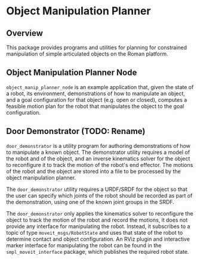 # Object Manipulation Planner

## Overview

This package provides programs and utilities for planning for constrained
manipulation of simple articulated objects on the Roman platform.

## Object Manipulation Planner Node

`object_manip_planner_node` is an example application that, given the state of
a robot, its environment, demonstrations of how to manipulate an object, and a
goal configuration for that object (e.g. open or closed), computes a feasible
motion plan for the robot that manipulates the object to the goal
configuration.

## Door Demonstrator (TODO: Rename)

`door_demonstrator` is a utility program for authoring demonstrations of how to
manipulate a known object. The demonstrator utility requires a model of the
robot and of the object, and an inverse kinematics solver for the object to
reconfigure it to track the motion of the robot's end effector. The motions of
the robot and the object are stored into a file to be processed by the object
manipulation planner.

The `door_demonstrator` utility requires a URDF/SRDF for the object so that
the user can specify which joints of the robot should be recorded as part of
the demonstration, using one of the known joint groups in the SRDF.

The `door_demonstrator` only applies the kinematics solver to reconfigure the
object to track the motion of the robot and record the motions, it does not
provide any interface for manipulating the robot. Instead, it subscribes to a
topic of type `moveit_msgs/RobotState` and uses that state of the robot to
determine contact and object configuration. An RViz plugin and interactive
marker interface for manipulating the robot can be found in the
`smpl_moveit_interface` package, which publishes the required robot state.

